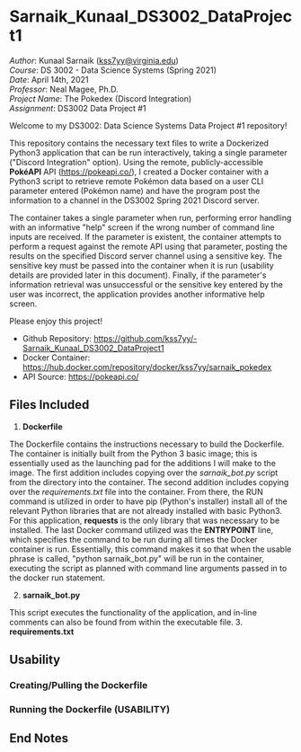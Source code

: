 # Sarnaik_Kunaal_DS3002_DataProject1

*Author*: Kunaal Sarnaik (kss7yy@virginia.edu)<br/>
*Course*: DS 3002 - Data Science Systems (Spring 2021)<br/>
*Date*: April 14th, 2021<br/>
*Professor*: Neal Magee, Ph.D.<br/>
*Project Name*: The Pokedex (Discord Integration)<br/>
*Assignment*: DS3002 Data Project #1<br/>

Welcome to my DS3002: Data Science Systems Data Project #1 repository!

This repository contains the necessary text files to write a Dockerized Python3 application that can be run interactively, taking a single parameter ("Discord Integration" option). Using the remote, publicly-accessible **PokéAPI** API (https://pokeapi.co/), I created a Docker container with a Python3 script to retrieve remote Pokémon data based on a user CLI parameter entered (Pokémon name) and have the program post the information to a channel in the DS3002 Spring 2021 Discord server.

The container takes a single parameter when run, performing error handling with an informative "help" screen if the wrong number of command line inputs are received. If the parameter is existent, the container attempts to perform a request against the remote API using that parameter, posting the results on the specified Discord server channel using a sensitive key. The sensitive key must be passed into the container when it is run (usability details are provided later in this document). Finally, if the parameter's information retrieval was unsuccessful or the sensitive key entered by the user was incorrect, the application provides another informative help screen.

Please enjoy this project!

- Github Repository: https://github.com/kss7yy/-Sarnaik_Kunaal_DS3002_DataProject1
- Docker Container: https://hub.docker.com/repository/docker/kss7yy/sarnaik_pokedex
- API Source: https://pokeapi.co/

## Files Included

1. **Dockerfile**

The Dockerfile contains the instructions necessary to build the Dockerfile. The container is initially built from the Python 3 basic image; this is essentially used as the launching pad for the additions I will make to the image. The first addition includes copying over the *sarnaik_bot.py* script from the directory into the container. The second addition includes copying over the *requirements.txt* file into the container. From there, the RUN command is utilized in order to have pip (Python's installer) install all of the relevant Python libraries that are not already installed with basic Python3. For this application, **requests** is the only library that was necessary to be installed. The last Docker command utilized was the **ENTRYPOINT** line, which specifies the command to be run during all times the Docker container is run. Essentially, this command makes it so that when the usable phrase is called, "python sarnaik_bot.py" will be run in the container, executing the script as planned with command line arguments passed in to the docker run statement.

2. **sarnaik_bot.py**

This script executes the functionality of the application, and in-line comments can also be found from within the executable file. 
3. **requirements.txt**

## Usability

### Creating/Pulling the Dockerfile

### Running the Dockerfile (USABILITY)

## End Notes

